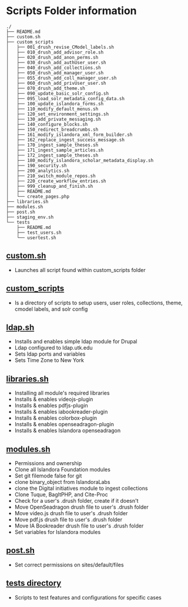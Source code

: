 # Scripts Folder information
```shell
./
├── README.md
├── custom.sh
├── custom_scripts
│   ├── 001_drush_revise_CModel_labels.sh
│   ├── 010_drush_add_advisor_role.sh
│   ├── 020_drush_add_anon_perms.sh
│   ├── 030_drush_add_authUser_user.sh
│   ├── 040_drush_add_collections.sh
│   ├── 050_drush_add_manager_user.sh
│   ├── 055_drush_add_coll_manager_user.sh
│   ├── 060_drush_add_privUser_user.sh
│   ├── 070_drush_add_theme.sh
│   ├── 090_update_basic_solr_config.sh
│   ├── 095_load_solr_metadata_config_data.sh
│   ├── 100_update_islandora_forms.sh
│   ├── 110_modify_default_menus.sh
│   ├── 120_set_environment_settings.sh
│   ├── 130_add_private_messaging.sh
│   ├── 140_configure_blocks.sh
│   ├── 150_redirect_breadcrumbs.sh
│   ├── 161_modify_islandora_xml_form_builder.sh
│   ├── 162_replace_ingest_success_message.sh
│   ├── 170_ingest_sample_theses.sh
│   ├── 171_ingest_sample_articles.sh
│   ├── 172_ingest_sample_theses.sh
│   ├── 180_modify_islandora_scholar_metadata_display.sh
│   ├── 190_security.sh
│   ├── 200_analytics.sh
│   ├── 210_switch_module_repos.sh
│   ├── 220_create_workflow_entries.sh
│   ├── 999_cleanup_and_finish.sh
│   ├── README.md
│   └── create_pages.php
├── libraries.sh
├── modules.sh
├── post.sh
├── staging_env.sh
└── tests
    ├── README.md
    ├── test_users.sh
    └── usertest.sh
```
## [custom.sh](./custom.sh)
* Launches all script found within custom_scripts folder

## [custom_scripts](./custom_scripts)
* Is a directory of scripts to setup users, user roles, collections, theme, cmodel labels, and solr config

## [ldap.sh](./ldap.sh)
* Installs and enables simple ldap module for Drupal
* Ldap configured to ldap.utk.edu
* Sets ldap ports and variables
* Sets Time Zone to New York

## [libraries.sh](./libraries.sh)
* Installing all module's required libraries
* Installs & enables videojs-plugin
* Installs & enables pdfjs-plugin
* Installs & enables iabookreader-plugin
* Installs & enables colorbox-plugin
* Installs & enables openseadragon-plugin
* Installs & enables Islandora openseadragon

## [modules.sh](./modules.sh)
* Permissions and ownership
* Clone all Islandora Foundation modules
* Set git filemode false for git
* clone binary_object from IslandoraLabs
* clone the Digital initiatives module to ingest collections
* Clone Tuque, BagItPHP, and Cite-Proc
* Check for a user's .drush folder, create if it doesn't
* Move OpenSeadragon drush file to user's .drush folder
* Move video.js drush file to user's .drush folder
* Move pdf.js drush file to user's .drush folder
* Move IA Bookreader drush file to user's .drush folder
* Set variables for Islandora modules

## [post.sh](./post.sh)
* Set correct permissions on sites/default/files

## [tests directory](./tests)
* Scripts to test features and configurations for specific cases
